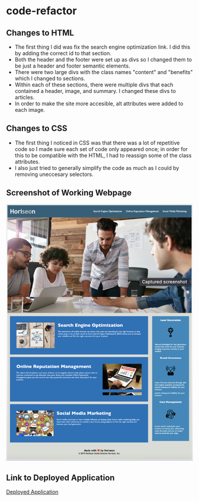 # code-refactor
## Changes to HTML
- The first thing I did was fix the search engine optimization link. I did this by adding the correct id to that section.
- Both the header and the footer were set up as divs so I changed them to be just a header and footer semantic elements.
- There were two large divs with the class names "content" and "benefits" which I changed to sections.
- Within each of these sections, there were multiple divs that each contained a header, image, and summary. I changed these divs to articles.
- In order to make the site more accesible, alt attributes were added to each image.
## Changes to CSS
- The first thing I noticed in CSS was that there was a lot of repetitive code so I made sure each set of code only appeared once; in order for this to be compatible with the HTML, I had to reassign some of the class attributes.
- I also just tried to generally simplify the code as much as I could by removing uneccesary selectors.
## Screenshot of Working Webpage

![Screenshot of working webpage](assets/images/workingwebpage.jpg)

## Link to Deployed Application

[Deployed Application](https://kamarygillespie4.github.io/code-refactor/)